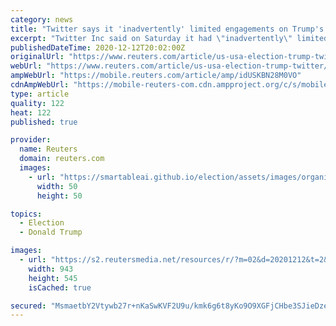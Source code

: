 ```yaml
---
category: news
title: "Twitter says it 'inadvertently' limited engagements on Trump's flagged tweets"
excerpt: "Twitter Inc said on Saturday it had \"inadvertently\" limited engagements for a brief period on U.S. President Donald Trump's tweets with \"disputed\" labels but later reversed its action."
publishedDateTime: 2020-12-12T20:02:00Z
originalUrl: "https://www.reuters.com/article/us-usa-election-trump-twitter/twitter-says-it-inadvertently-limited-engagements-on-trumps-flagged-tweets-idUSKBN28M0VO?edition-redirect=ca"
webUrl: "https://www.reuters.com/article/us-usa-election-trump-twitter/twitter-says-it-inadvertently-limited-engagements-on-trumps-flagged-tweets-idUSKBN28M0VO?edition-redirect=ca"
ampWebUrl: "https://mobile.reuters.com/article/amp/idUSKBN28M0VO"
cdnAmpWebUrl: "https://mobile-reuters-com.cdn.ampproject.org/c/s/mobile.reuters.com/article/amp/idUSKBN28M0VO"
type: article
quality: 122
heat: 122
published: true

provider:
  name: Reuters
  domain: reuters.com
  images:
    - url: "https://smartableai.github.io/election/assets/images/organizations/reuters.com-50x50.jpg"
      width: 50
      height: 50

topics:
  - Election
  - Donald Trump

images:
  - url: "https://s2.reutersmedia.net/resources/r/?m=02&d=20201212&t=2&i=1544359954&w=&fh=545px&fw=&ll=&pl=&sq=&r=LYNXMPEGBB0GC"
    width: 943
    height: 545
    isCached: true

secured: "MsmaetbY2Vtywb27r+nKaSwKVF2U9u/kmk6g6t8yKo9O9XGFjCHbe3SJieDzeXEvncW9lPqFSVaxIkOWvutMlj1L7uZ/AvZWOKHWy2PWHRj0e2orW64Z9+EXJp3RU662l6Epghp7BLZR/lgbLm7YI7VGC4aTfqCbVekeYhFBbTlhfpjF1zWYe03TTghouMsH54/H2PQ2Y/a/hJGVlagY84Oeway2I/3v6B+KdfUt4dvEDTK1rXoCao9lLSL2q/aR0dFrQwlpO3/5uZlEAHwoOLlAwAkHfoJ3/snFoWwe3kJy2QhJH8WS7xa5dQxI0OWWZDpXjlOVgmLkKcOOHZkfmXJkNNSHOzSGy2bSGLiShR8=;eGdwOPd4GISawa5HMiYtHw=="
---
```


